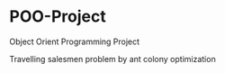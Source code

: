 # POO-Project
Object Orient Programming Project 

Travelling salesmen problem by ant colony optimization
